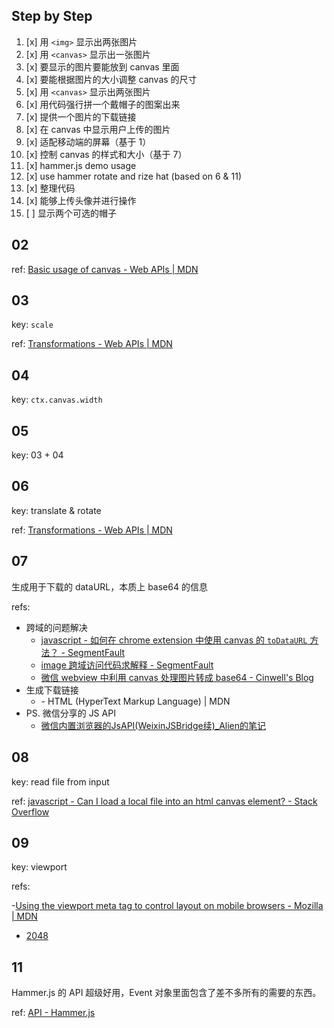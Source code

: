 ## Step by Step

1. [x] 用 `<img>` 显示出两张图片
2. [x] 用 `<canvas>` 显示出一张图片
3. [x] 要显示的图片要能放到 canvas 里面
4. [x] 要能根据图片的大小调整 canvas 的尺寸
5. [x] 用 `<canvas>` 显示出两张图片
6. [x] 用代码强行拼一个戴帽子的图案出来
7. [x] 提供一个图片的下载链接
8. [x] 在 canvas 中显示用户上传的图片
9. [x] 适配移动端的屏幕（基于 1）
10. [x] 控制 canvas 的样式和大小（基于 7）
11. [x] hammer.js demo usage
12. [x] use hammer rotate and rize hat (based on 6 & 11)
13. [x] 整理代码
14. [x] 能够上传头像并进行操作
15. [ ] 显示两个可选的帽子

## 02

ref: [Basic usage of canvas - Web APIs | MDN](https://developer.mozilla.org/en-US/docs/Web/API/Canvas_API/Tutorial/Basic_usage)

## 03

key: `scale`

ref: [Transformations - Web APIs | MDN](https://developer.mozilla.org/en-US/docs/Web/API/Canvas_API/Tutorial/Transformations)

## 04

key: `ctx.canvas.width`

## 05

key: 03 + 04

## 06

key: translate & rotate

ref: [Transformations - Web APIs | MDN](https://developer.mozilla.org/en-US/docs/Web/API/Canvas_API/Tutorial/Transformations)

## 07

生成用于下载的 dataURL，本质上 base64 的信息

refs:

- 跨域的问题解决
  - [javascript - 如何在 chrome extension 中使用 canvas 的 `toDataURL` 方法？ - SegmentFault](https://segmentfault.com/q/1010000002459456)
  - [image 跨域访问代码求解释 - SegmentFault](http://segmentfault.com/q/1010000000768672/a-1020000002436172)
  - [微信 webview 中利用 canvas 处理图片转成 base64 - Cinwell's Blog](http://cinwell.com/post/wechat-webview-canvas-image-base64)
- 生成下载链接
  - [<a> - HTML (HyperText Markup Language) | MDN](https://developer.mozilla.org/en-US/docs/Web/HTML/Element/a#attr-download)
- PS. 微信分享的 JS API
  - [微信内置浏览器的JsAPI(WeixinJSBridge续)_Alien的笔记](http://www.baidufe.com/item/f07a3be0b23b4c9606bb.html)

## 08

key: read file from input

ref: [javascript - Can I load a local file into an html canvas element? - Stack Overflow](http://stackoverflow.com/questions/13938686/can-i-load-a-local-file-into-an-html-canvas-element)

## 09

key: viewport

refs:

-[Using the viewport meta tag to control layout on mobile browsers - Mozilla | MDN](https://developer.mozilla.org/en-US/docs/Mozilla/Mobile/Viewport_meta_tag)
- [2048](https://gabrielecirulli.github.io/2048/)

## 11

Hammer.js 的 API 超级好用，Event 对象里面包含了差不多所有的需要的东西。

ref: [API - Hammer.js](http://hammerjs.github.io/api/)

